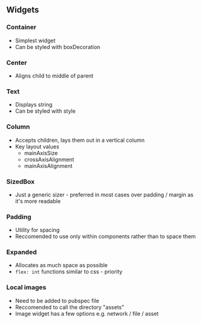 ## Widgets

### Container
* Simplest widget
* Can be styled with boxDecoration

### Center
* Aligns child to middle of parent

### Text
* Displays string
* Can be styled with style

### Column
* Accepts children, lays them out in a vertical column
* Key layout values
  * mainAxisSize
  * crossAxisAlignment
  * mainAxisAlignment

### SizedBox
* Just a generic sizer - preferred in most cases over padding / margin as it's more readable

### Padding
* Utility for spacing
* Reccomended to use only within components rather than to space them

### Expanded
* Allocates as much space as possible
* `flex: int` functions similar to css - priority

### Local images
* Need to be added to pubspec file
* Reccomended to call the directory "assets"
* Image widget has a few options e.g. network / file / asset
